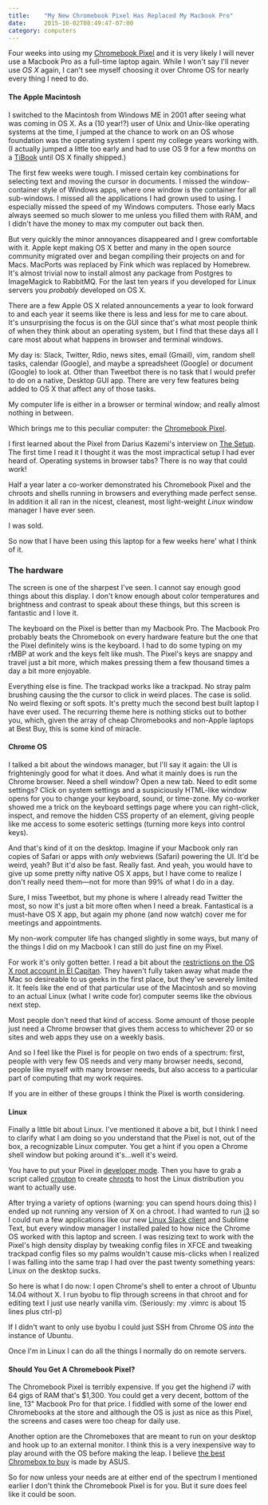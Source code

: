 ```yaml
---
title:    "My New Chromebook Pixel Has Replaced My Macbook Pro"
date:     2015-10-02T08:49:47-07:00
category: computers
---
```


Four weeks into using my [Chromebook Pixel](https://www.google.com/chromebook/pixel/) and it is very likely I will never use a Macbook Pro as a full-time laptop again. While I won&apos;t say I&apos;ll never use _OS X_ again, I can&apos;t see myself choosing it over Chrome OS for nearly every thing I need to do.

#### The Apple Macintosh
I switched to the Macintosh from Windows ME in 2001 after seeing what was coming in OS X. As a (10 year!?) user of Unix and Unix-like operating systems at the time, I jumped at the chance to work on an OS whose foundation was the operating system I spent my college years working with. (I actually jumped a little too early and had to use OS 9 for a few months on a [TiBook](https://en.wikipedia.org/wiki/PowerBook_G4) until OS X finally shipped.)

The first few weeks were tough. I missed certain key combinations for selecting text and moving the cursor in documents. I missed the window-container style of Windows apps, where one window is the container for all sub-windows. I missed all the applications I had grown used to using. I especially missed the speed of my Windows computers. Those early Macs always seemed so much slower to me unless you filled them with RAM, and I didn&apos;t have the money to max my computer out back then.

But very quickly the minor annoyances disappeared and I grew comfortable with it. Apple kept making OS X better and many in the open source community migrated over and began compiling their projects on and for Macs. MacPorts was replaced by Fink which was replaced by Homebrew. It&apos;s almost trivial now to install almost any package from Postgres to ImageMagick to RabbitMQ. For the last ten years if you developed for Linux servers you _probably_ developed on OS X.

There are a few Apple OS X related announcements a year to look forward to and each year it seems like there is less and less for me to care about. It&apos;s unsurprising the focus is on the GUI since that&apos;s what most people think of when they think about an operating system, but I find that these days all I care most about what happens in browser and terminal windows.

My day is: Slack, Twitter, Rdio, news sites, email (Gmail), vim, random shell tasks, calendar (Google), and maybe a spreadsheet (Google) or document (Google) to look at. Other than Tweetbot there is no task that I would prefer to do on a native, Desktop GUI app. There are very few features being added to OS X that affect any of those tasks.

My computer life is either in a browser or terminal window; and really almost nothing in between.

Which brings me to this peculiar computer: the [Chromebook Pixel](https://www.google.com/chromebook/pixel/).

I first learned about the Pixel from Darius Kazemi&apos;s interview on [The Setup](https://usesthis.com/interviews/darius.kazemi/). The first time I read it I thought it was the most impractical setup I had ever heard of. Operating systems in browser tabs? There is no way that could work!

Half a year later a co-worker demonstrated his Chromebook Pixel and the chroots and shells running in browsers and everything made perfect sense. In addition it all ran in the nicest, cleanest, most light-weight _Linux_ window manager I have ever seen.

I was sold.

So now that I have been using this laptop for a few weeks here&apos; what I think of it.

### The hardware

The screen is one of the sharpest I&apos;ve seen. I cannot say enough good things about this display. I don&apos;t know enough about color temperatures and brightness and contrast to speak about these things, but this screen is fantastic and I love it.

The keyboard on the Pixel is better than my Macbook Pro. The Macbook Pro probably beats the Chromebook on every hardware feature but the one that the Pixel definitely wins is the keyboard. I had to do some typing on my rMBP at work and the keys felt like mush. The Pixel&apos;s keys are snappy and travel just a bit more, which makes pressing them a few thousand times a day a bit more enjoyable.

Everything else is fine. The trackpad works like a trackpad. No stray palm brushing causing the the cursor to click in weird places. The case is solid. No weird flexing or soft spots. It&apos;s pretty much the second best built laptop I have ever used. The recurring theme here is nothing sticks out to bother you, which, given the array of cheap Chromebooks and non-Apple laptops at Best Buy, this is some kind of miracle.

#### Chrome OS
I talked a bit about the windows manager, but I&apos;ll say it again: the UI is frighteningly good for what it does. And what it mainly does is run the Chrome browser. Need a shell window? Open a new tab. Need to edit some settings? Click on system settings and a suspiciously HTML-like window opens for you to change your keyboard, sound, or time-zone. My co-worker showed me a trick on the keyboard settings page where you can right-click, inspect, and remove the hidden CSS property of an element, giving people like me access to some esoteric settings (turning more keys into control keys).

And that&apos;s kind of it on the desktop. Imagine if your Macbook only ran copies of Safari or apps with _only_ webviews (Safari) powering the UI. It&apos;d be weird, yeah? But it&apos;d also be fast. Really fast. And yeah, you would have to give up some pretty nifty native OS X apps, but I have come to realize I don&apos;t really need them&#8212;not for more than 99% of what I do in a day.

Sure, I miss Tweetbot, but my phone is where I already read Twitter the most, so now it&apos;s just a bit more often when I need a break. Fantastical is a must-have OS X app, but again my phone (and now watch) cover me for meetings and appointments.

My non-work computer life has changed slightly in some ways, but many of the things I did on my Macbook I can still do just fine on my Pixel.

For work it&apos;s only gotten better. I read a bit about the [restrictions on the OS X root account in El Capitan](https://www.quora.com/Can-someone-elaborate-on-the-OS-X-10-11-feature-called-Rootless). They haven&apos;t fully taken away what made the Mac so desireable to us geeks in the first place, but they&apos;ve severely limited it. It feels like the end of that particular use of the Macintosh and so moving to an actual Linux (what I write code for) computer seems like the obvious next step.

Most people don&apos;t need that kind of access. Some amount of those people just need a Chrome browser that gives them access to whichever 20 or so sites and web apps they use on a weekly basis.

And so I feel like the Pixel is for people on two ends of a spectrum: first, people with very few OS needs and very many browser needs, second, people like myself with many browser needs, but also access to a particular part of computing that my work requires.

If you are in either of these groups I think the Pixel is worth considering.

#### Linux
Finally a little bit about Linux. I&apos;ve mentioned it above a bit, but I think I need to clarify what I am doing so you understand that the Pixel is not, out of the box, a recognizable Linux computer. You get a hint if you open a Chrome shell window but poking around it&apos;s&hellip;well it&apos;s weird.

You have to put your Pixel in [developer mode](https://www.chromium.org/chromium-os/developer-information-for-chrome-os-devices/chromebook-pixel-2015#TOC-Developer-Mode). Then you have to grab a script called [crouton](https://github.com/dnschneid/crouton) to create [chroots](https://wiki.archlinux.org/index.php/Change_root) to host the Linux distribution you want to actually use.

After trying a variety of options (warning: you can spend hours doing this) I ended up not running any version of X on a chroot. I had wanted to run [i3](https://i3wm.org/) so I could run a few applications like our new [Linux Slack client](https://tinyspeck.slack.com/apps) and Sublime Text, but every window manager I installed paled to how nice the Chrome OS worked with this laptop and screen. I was resizing text to work with the Pixel&apos;s high density display by tweaking config files in XFCE and tweaking trackpad config files so my palms wouldn&apos;t cause mis-clicks when I realized I was falling into the same trap I had over the past twenty something years: Linux on the desktop sucks.

So here is what I do now: I open Chrome&apos;s shell to enter a chroot of Ubuntu 14.04 without X. I run byobu to flip through screens in that chroot and for editing text I just use nearly vanilla vim. (Seriously: my .vimrc is about 15 lines plus ctrl-p)

If I didn&apos;t want to only use byobu I could just SSH from Chrome OS _into_ the instance of Ubuntu.

Once I&apos;m in Linux I can do all the things I normally do on remote servers.

#### Should You Get A Chromebook Pixel?

The Chromebook Pixel is terribly expensive. If you get the highend i7 with 64 gigs of RAM that&apos;s $1,300. You could get a very decent, bottom of the line, 13&quot; Macbook Pro for that price. I fiddled with some of the lower end Chromebooks at the store and although the OS is just as nice as this Pixel, the screens and cases were too cheap for daily use.

Another option are the Chromeboxes that are meant to run on your desktop and hook up to an external monitor. I think this is a very inexpensive way to play around with the OS before making the leap. I believe [the best Chromebox to buy](http://www.amazon.com/gp/product/B00NG0VU6O/ref=as_li_tl?ie=UTF8&camp=1789&creative=390957&creativeASIN=B00NG0VU6O&linkCode=as2&tag=andretorrez-20&linkId=YXD4RMWY6GTQHWON) is made by ASUS.

So for now unless your needs are at either end of the spectrum I mentioned earlier I don&apos;t think the Chromebook Pixel is for you. But it sure does feel like it could be soon.
